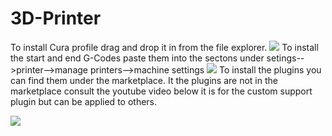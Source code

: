 # 3D-Printer
To install Cura profile drag and drop it in from the file explorer.
![](https://github.com/JJ-3dPrinting/3D-Printer_Ender3-V3-SE/blob/main/Profile_Tutorial.gif)
To install the start and end G-Codes paste them into the sectons under setings-->printer-->manage printers-->machine settings
![](https://github.com/JJ-3dPrinting/3D-Printer_Ender3-V3-SE/blob/main/Start-End-G-Code_Tutorial.gif)
To install the plugins you can find them under the marketplace. It the plugins are not in the marketplace consult the youtube video below it is for the custom support plugin but can be applied to others.

[![](https://img.youtube.com/vi/HqvCMbe8&/0.jpg)]((https://www.youtube.com/watch?v=X-_HqvCMbe8&))
